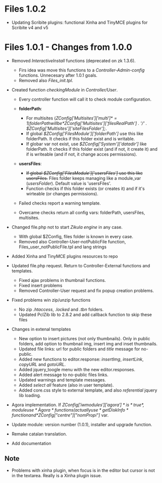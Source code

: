 Files 1.0.2
===========
  - Updating Scribite plugins: functional Xinha and TinyMCE plugins for Scribite v4 and v5

Files 1.0.1 - Changes from 1.0.0
================================
  - Removed *InteractiveInstall* functions (deprecated on zk 1.3.6).
      - Firs idea was move this functions to a *Controller-Admin-config* functions. Unnecesary after 1.0.1 goals.
      - Removed also *Files_init.tpl*.

  - Created function *checkingModule* in *Controller/User*.
      - Every controller function will call it to check module configuration.
      - **folderPath**:
        - For multisites (*$ZConfig['Multisites']['multi']* = 1) folderPath will be *$ZConfig['Multisites']['filesRealPath'] . '/' . $ZConfig['Multisites']['siteFilesFolder'];*.
        - If global *$ZConfig['FilesModule']['folderPath']* use this like folderPath. It checks if this folder exist and is writable.
        - If globar var not exist, use *$ZConfig['System']['datadir']* like folderPath. It checks if this folder exist (and if not, it create it) and if is writeable (and if not, it change acces permissions).

      - **usersFiles**:
        - ~~If global *$ZConfig['FilesModule']['usersFiles']* use this like usersFiles.~~ Files folder keeps managing like a module_var (*usersFolder*). Default value is 'usersFiles'.
        - Function checks if this folder exists (or creates it) and if it's wirteable (or changes permissions).

      - Failed checks report a warning template.
      - Overcame checks return all config vars: folderPath, usersFiles, multisites.

  - Changed file.php not to start *Zikula engine* in any case.
      - With global $ZConfig, files folder is known in every case.
      - Removed also Controller-User-notPublicFile function, Files_user_notPublicFile.tpl and lang strings

  - Added Xinha and TinyMCE plugins resources to repo

  - Updated file.php request. Return to Controller-External functions and templates.
      - Fixed ajax problems in thumbnail functions.
      - Fixed insert problems
      - Removed Controller-User request and fix popup creation problems.

  - Fixed problems win zip/unzip functions
     - No zip *.htaccess*, *.locked* and *.tbn* folders.
     - Updated PclZib lib to 2.8.2 and add callback function to skip these files

  - Changes in extenal templates 
      - New option to insert pictures (not only thumbnails). Only in public folders, add option to thumbnail img, insert img and inset thumbnails.
      - Updated file links: url for public folders and *title* message for no-public.
      - Added new functions to editor.response: *insertImg*, *insertLink*, *copyURL* and *gotoURL*.
      - Added jquery_toogle menu with the new editor.responses.
      - Added alert message to no-public files links.
      - Updated warnings and template messages.
      - Added *select all* feature (also in user template).
      - Added core.css style to external template, and also *referential* jquery lib loading.

  - Agora implementation. If  *$ZConfig['iwmodules']['agora']* is *true*, module use *Àgora* functions (actually use *getDiskInfo* function and *$ZConfig["centre"]["nomPropi"]* var.

  - Update module: version number (1.0.1), installer and upgrade function.

  - Remake catalan translation.

  - Add documentation

Note
----

  - Problems with xinha plugin, when focus is in the editor but cursor is not in the textarea. Really is a Xinha plugin issue.

